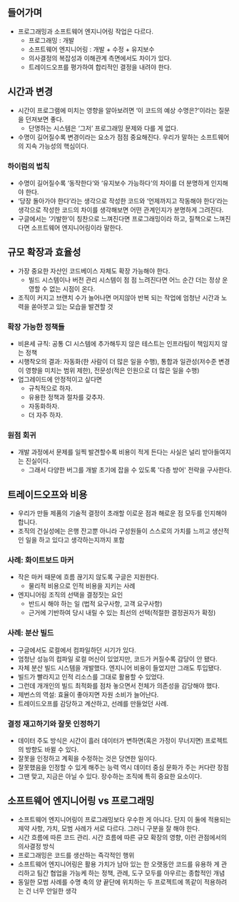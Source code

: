 ## 들어가며

- 프로그래밍과 소프트웨어 엔지니어링 작업은 다르다.
  - 프로그래밍 : 개발
  - 소프트웨어 엔지니어링 : 개발 + 수정 + 유지보수
  - 의사결정의 복잡성과 이해관계 측면에서도 차이가 있다.
  - 트레이드오프를 평가하여 합리적인 결정을 내려야 한다.

## 시간과 변경

- 시간이 프로그램에 미치는 영향을 알아보려면 ‘이 코드의 예상 수명은?’이라는 질문을 던져보면 좋다.
  - 단명하는 시스템은 ‘그저’ 프로그래밍 문제와 다를 게 없다.
- 수명이 길어질수록 변경이라는 요소가 점점 중요해진다. 우리가 말하는 소프트웨어의 지속 가능성의 핵심이다.

### 하이럼의 법칙

- 수명이 길어질수록 ‘동작한다’와 ‘유지보수 가능하다’의 차이를 더 분명하게 인지해야 한다.
- ‘당장 돌아가야 한다’라는 생각으로 작성한 코드와 ‘언제까지고 작동해야 한다’라는 생각으로 작성한 코드의 차이를 생각해보면 어떤 관계인지가 분명하게 그려진다.
- 구글에서는 ‘기발한’이 칭찬으로 느껴진다면 프로그래밍이라 하고, 질책으로 느껴진다면 소프트웨어 엔지니어링이라 말한다.

## 규모 확장과 효율성

- 가장 중요한 자산인 코드베이스 자체도 확장 가능해야 한다.
  - 빌드 시스템이나 버전 관리 시스템이 점 점 느려진다면 어느 순간 더는 정상 운영할 수 없는 시점이 온다.
- 조직이 커지고 브랜치 수가 늘어나면 머지않아 반복 되는 작업에 엄청난 시간과 노력을 쏟아붓고 있는 모습을 발견할 것

### 확장 가능한 정책들

- 비욘세 규칙: 공통 CI 시스템에 추가해두지 않은 테스트는 인프라팀이 책임지지 않는 정책
- 시행착오의 결과: 자동화(한 사람이 더 많은 일을 수행), 통합과 일관성(저수준 변경이 영향을 미치는 범위 제한), 전문성(적은 인원으로 더 많은 일을 수행)
- 업그레이드에 안정적이고 싶다면
  - 규칙적으로 하자.
  - 유용한 정책과 절차를 갖추자.
  - 자동화하자.
  - 더 자주 하자.

### 원점 회귀

- 개발 과정에서 문제를 일찍 발견할수록 비용이 적게 든다는 사실은 널리 받아들여지는 진실이다.
  - 그래서 다양한 버그를 개발 초기에 잡을 수 있도록 '다층 방어' 전략을 구사한다.

## 트레이드오프와 비용

- 우리가 만들 제품의 기술적 결정이 초래할 이로운 점과 해로운 점 모두를 인지해야 합니다.
- 조직의 건실성에는 은행 잔고뿐 아니라 구성원들이 스스로의 가치를 느끼고 생산적인 일을 하고 있다고 생각하는지까지 포함

### 사례: 화이트보드 마커

- 작은 마커 때문에 흐름 끊기지 않도록 구글은 지원한다.
  - 물리적 비용으로 인적 비용을 지키는 사례
- 엔지니어링 조직의 선택을 결정짓는 요인
  - 반드시 해야 하는 일 (법적 요구사항, 고객 요구사항)
  - 근거에 기반하여 당시 내릴 수 있는 최선의 선택(적절한 결정권자가 확정)

### 사례: 분산 빌드

- 구글에서도 로컬에서 컴파일하던 시기가 있다.
- 엄청난 성능의 컴파일 로컬 머신이 있었지만, 코드가 커질수록 감당이 안 됐다.
- 자체 분산 빌드 시스템을 개발했다. 엔지니어 비용이 들었지만 그래도 투입됐다.
- 빌드가 빨라지고 인적 리소스를 그대로 활용할 수 있었다.
- 그런데 개개인의 빌드 최적화를 점차 놓으면서 전체가 의존성을 감당해야 했다.
- 제번스의 역설: 효율이 좋아지면 자원 소비가 늘어난다.
- 트레이드오프를 감당하고 계산하고, 선례를 만들었던 사례.

### 결정 재고하기와 잘못 인정하기

- 데이터 주도 방식은 시간이 흘러 데이터가 변하면(혹은 가정이 무너지면) 프로젝트의 방향도 바뀔 수 있다.
- 잘못을 인정하고 계획을 수정하는 것은 당연한 일이다.
- 잘못했음을 인정할 수 있게 해주는 능력 역시 데이터 중심 문화가 주는 커다란 장점
- 그땐 맞고, 지금은 아닐 수 있다. 장수하는 조직에 특히 중요한 요소이다.

## 소프트웨어 엔지니어링 vs 프로그래밍

- 소프트웨어 엔지니어링이 프로그래밍보다 우수한 게 아니다. 단지 이 둘에 적용되는 제약 사항, 가치, 모범 사례가 서로 다르다. 그러니 구분을 잘 해야 한다.
- 시간 흐름에 따른 코드 관리. 시간 흐름에 따른 규모 확장의 영향, 이런 관점에서의 의사결정 방식
- 프로그래밍은 코드를 생산하는 즉각적인 행위
- 소프트웨어 엔지니어링은 활용 가치가 남아 있는 한 오랫동안 코드를 유용하 게 관리하고 팀간 협업을 가능케 하는 정책, 관례, 도구 모두를 아우르는 종합적인 개념
- 동일한 모범 사례를 수명 축의 양 끝단에 위치하는 두 프로젝트에 똑같이 적용하려는 건 너무 안일한 생각
